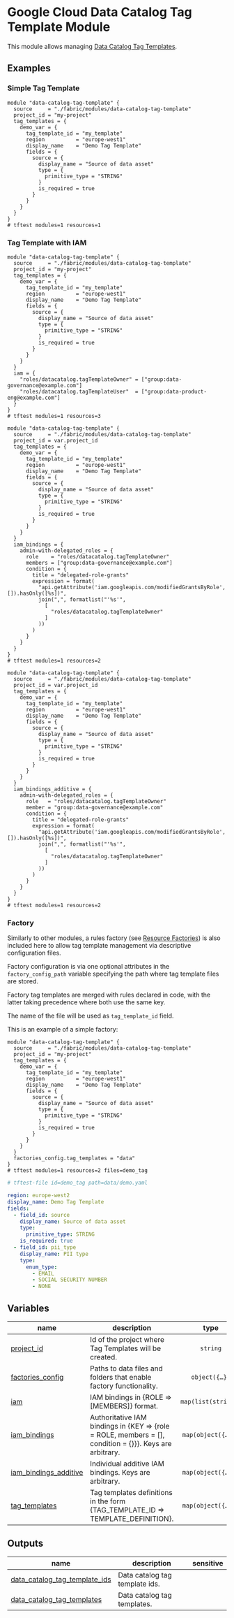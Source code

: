 # Google Cloud Data Catalog Tag Template Module

This module allows managing [Data Catalog Tag Templates](https://cloud.google.com/data-catalog/docs/tags-and-tag-templates).

## Examples

### Simple Tag Template

```hcl
module "data-catalog-tag-template" {
  source     = "./fabric/modules/data-catalog-tag-template"
  project_id = "my-project"
  tag_templates = {
    demo_var = {
      tag_template_id = "my_template"
      region          = "europe-west1"
      display_name    = "Demo Tag Template"
      fields = {
        source = {
          display_name = "Source of data asset"
          type = {
            primitive_type = "STRING"
          }
          is_required = true
        }
      }
    }
  }
}
# tftest modules=1 resources=1
```

### Tag Template with IAM

```hcl
module "data-catalog-tag-template" {
  source     = "./fabric/modules/data-catalog-tag-template"
  project_id = "my-project"
  tag_templates = {
    demo_var = {
      tag_template_id = "my_template"
      region          = "europe-west1"
      display_name    = "Demo Tag Template"
      fields = {
        source = {
          display_name = "Source of data asset"
          type = {
            primitive_type = "STRING"
          }
          is_required = true
        }
      }
    }
  }
  iam = {
    "roles/datacatalog.tagTemplateOwner" = ["group:data-governance@example.com"]
    "roles/datacatalog.tagTemplateUser"  = ["group:data-product-eng@example.com"]
  }
}
# tftest modules=1 resources=3
```

```hcl
module "data-catalog-tag-template" {
  source     = "./fabric/modules/data-catalog-tag-template"
  project_id = var.project_id
  tag_templates = {
    demo_var = {
      tag_template_id = "my_template"
      region          = "europe-west1"
      display_name    = "Demo Tag Template"
      fields = {
        source = {
          display_name = "Source of data asset"
          type = {
            primitive_type = "STRING"
          }
          is_required = true
        }
      }
    }
  }
  iam_bindings = {
    admin-with-delegated_roles = {
      role    = "roles/datacatalog.tagTemplateOwner"
      members = ["group:data-governance@example.com"]
      condition = {
        title = "delegated-role-grants"
        expression = format(
          "api.getAttribute('iam.googleapis.com/modifiedGrantsByRole', []).hasOnly([%s])",
          join(",", formatlist("'%s'",
            [
              "roles/datacatalog.tagTemplateOwner"
            ]
          ))
        )
      }
    }
  }
}
# tftest modules=1 resources=2
```

```hcl
module "data-catalog-tag-template" {
  source     = "./fabric/modules/data-catalog-tag-template"
  project_id = var.project_id
  tag_templates = {
    demo_var = {
      tag_template_id = "my_template"
      region          = "europe-west1"
      display_name    = "Demo Tag Template"
      fields = {
        source = {
          display_name = "Source of data asset"
          type = {
            primitive_type = "STRING"
          }
          is_required = true
        }
      }
    }
  }
  iam_bindings_additive = {
    admin-with-delegated_roles = {
      role   = "roles/datacatalog.tagTemplateOwner"
      member = "group:data-governance@example.com"
      condition = {
        title = "delegated-role-grants"
        expression = format(
          "api.getAttribute('iam.googleapis.com/modifiedGrantsByRole', []).hasOnly([%s])",
          join(",", formatlist("'%s'",
            [
              "roles/datacatalog.tagTemplateOwner"
            ]
          ))
        )
      }
    }
  }
}
# tftest modules=1 resources=2
```

### Factory

Similarly to other modules, a rules factory (see [Resource Factories](../../blueprints/factories/)) is also included here to allow tag template management via descriptive configuration files.

Factory configuration is via one optional attributes in the `factory_config_path` variable specifying the path where tag template files are stored.

Factory tag templates are merged with rules declared in code, with the latter taking precedence where both use the same key.

The name of the file will be used as `tag_template_id` field.

This is an example of a simple factory:

```hcl
module "data-catalog-tag-template" {
  source     = "./fabric/modules/data-catalog-tag-template"
  project_id = "my-project"
  tag_templates = {
    demo_var = {
      tag_template_id = "my_template"
      region          = "europe-west1"
      display_name    = "Demo Tag Template"
      fields = {
        source = {
          display_name = "Source of data asset"
          type = {
            primitive_type = "STRING"
          }
          is_required = true
        }
      }
    }
  }
  factories_config.tag_templates = "data"
}
# tftest modules=1 resources=2 files=demo_tag
```

```yaml
# tftest-file id=demo_tag path=data/demo.yaml

region: europe-west2
display_name: Demo Tag Template
fields:
  - field_id: source
    display_name: Source of data asset
    type:
      primitive_type: STRING
    is_required: true
  - field_id: pii_type
    display_name: PII type
    type:
      enum_type:
        - EMAIL
        - SOCIAL SECURITY NUMBER
        - NONE
```
<!-- BEGIN TFDOC -->
## Variables

| name | description | type | required | default |
|---|---|:---:|:---:|:---:|
| [project_id](variables.tf#L62) | Id of the project where Tag Templates will be created. | <code>string</code> | ✓ |  |
| [factories_config](variables.tf#L17) | Paths to data files and folders that enable factory functionality. | <code title="object&#40;&#123;&#10;  tag_templates &#61; optional&#40;string&#41;&#10;&#125;&#41;">object&#40;&#123;&#8230;&#125;&#41;</code> |  | <code>&#123;&#125;</code> |
| [iam](variables.tf#L26) | IAM bindings in {ROLE => [MEMBERS]} format. | <code>map&#40;list&#40;string&#41;&#41;</code> |  | <code>&#123;&#125;</code> |
| [iam_bindings](variables.tf#L32) | Authoritative IAM bindings in {KEY => {role = ROLE, members = [], condition = {}}}. Keys are arbitrary. | <code title="map&#40;object&#40;&#123;&#10;  members &#61; list&#40;string&#41;&#10;  role    &#61; string&#10;  condition &#61; optional&#40;object&#40;&#123;&#10;    expression  &#61; string&#10;    title       &#61; string&#10;    description &#61; optional&#40;string&#41;&#10;  &#125;&#41;&#41;&#10;&#125;&#41;&#41;">map&#40;object&#40;&#123;&#8230;&#125;&#41;&#41;</code> |  | <code>&#123;&#125;</code> |
| [iam_bindings_additive](variables.tf#L47) | Individual additive IAM bindings. Keys are arbitrary. | <code title="map&#40;object&#40;&#123;&#10;  member &#61; string&#10;  role   &#61; string&#10;  condition &#61; optional&#40;object&#40;&#123;&#10;    expression  &#61; string&#10;    title       &#61; string&#10;    description &#61; optional&#40;string&#41;&#10;  &#125;&#41;&#41;&#10;&#125;&#41;&#41;">map&#40;object&#40;&#123;&#8230;&#125;&#41;&#41;</code> |  | <code>&#123;&#125;</code> |
| [tag_templates](variables.tf#L67) | Tag templates definitions in the form {TAG_TEMPLATE_ID => TEMPLATE_DEFINITION}. | <code title="map&#40;object&#40;&#123;&#10;  display_name &#61; optional&#40;string&#41;&#10;  force_delete &#61; optional&#40;bool, false&#41;&#10;  region       &#61; string&#10;  fields &#61; map&#40;object&#40;&#123;&#10;    display_name &#61; optional&#40;string&#41;&#10;    description  &#61; optional&#40;string&#41;&#10;    type &#61; object&#40;&#123;&#10;      primitive_type &#61; optional&#40;string&#41;&#10;      enum_type &#61; optional&#40;list&#40;object&#40;&#123;&#10;        allowed_values &#61; object&#40;&#123;&#10;          display_name &#61; string&#10;        &#125;&#41;&#10;      &#125;&#41;&#41;, null&#41;&#10;    &#125;&#41;&#10;    is_required &#61; optional&#40;bool, false&#41;&#10;    order       &#61; optional&#40;number&#41;&#10;  &#125;&#41;&#41;&#10;&#125;&#41;&#41;">map&#40;object&#40;&#123;&#8230;&#125;&#41;&#41;</code> |  | <code>&#123;&#125;</code> |

## Outputs

| name | description | sensitive |
|---|---|:---:|
| [data_catalog_tag_template_ids](outputs.tf#L17) | Data catalog tag template ids. |  |
| [data_catalog_tag_templates](outputs.tf#L22) | Data catalog tag templates. |  |
<!-- END TFDOC -->
